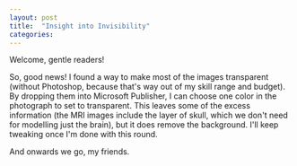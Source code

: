 ```yaml
---
layout: post
title:  "Insight into Invisibility"
categories:
---
```

Welcome, gentle readers!

So, good news! I found a way to make most of the images transparent (without Photoshop, because that's way out of my skill range and budget). By dropping them into Microsoft Publisher, I can choose one color in the photograph to set to transparent. This leaves some of the excess information (the MRI images include the layer of skull, which we don't need for modelling just the brain), but it does remove the background. I'll keep tweaking once I'm done with this round.

And onwards we go, my friends.
